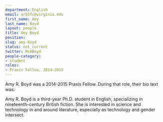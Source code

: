 ```yaml
---
department: English
email: arb5fc@virginia.edu
first_name: Amy
last_name: Boyd
layout: people
title: Amy Boyd
position:
slug: amy-boyd
status: not_current
twitter: MsABoyd
people-category:
- student
roles:
- Praxis Fellow, 2014–2015
---
```

Amy R. Boyd was a 2014-2015 Praxis Fellow. During that role, their bio text was:

Amy R. Boyd is a third-year Ph.D. student in English, specializing in nineteenth-century British fiction. She is interested in science and technology in and around literature, especially as technology and gender intersect.